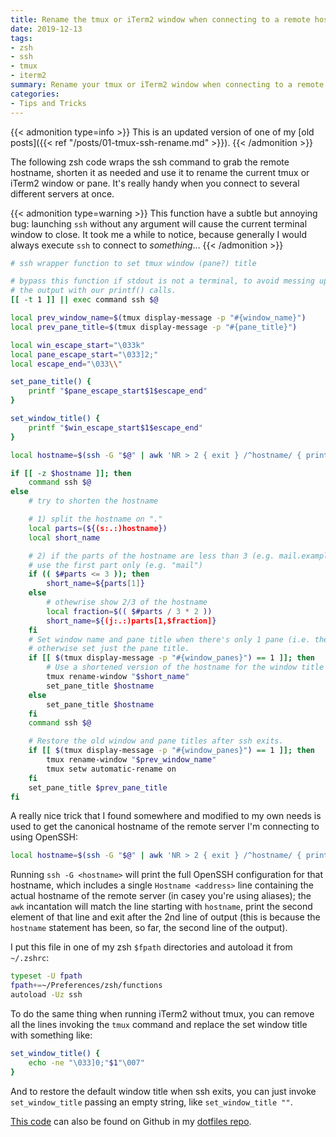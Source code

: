 ```yaml
---
title: Rename the tmux or iTerm2 window when connecting to a remote host
date: 2019-12-13
tags:
- zsh
- ssh
- tmux
- iterm2
summary: Rename your tmux or iTerm2 window when connecting to a remote host via OpenSSH.
categories:
- Tips and Tricks
---
```


{{< admonition type=info >}}
This is an updated version of one of my [old posts]({{< ref "/posts/01-tmux-ssh-rename.md" >}}).
{{< /admonition >}}

The following zsh code wraps the ssh command to grab the remote hostname, shorten it as needed and
use it to rename the current tmux or iTerm2 window or pane. It's really handy when you connect to
several different servers at once.

{{< admonition type=warning >}}
This function have a subtle but annoying bug: launching `ssh` without any argument will cause the
current terminal window to close. It took me a while to notice, because generally I would always
execute `ssh` to connect to _something_...
{{< /admonition >}}

```bash
# ssh wrapper function to set tmux window (pane?) title

# bypass this function if stdout is not a terminal, to avoid messing up
# the output with our printf() calls.
[[ -t 1 ]] || exec command ssh $@

local prev_window_name=$(tmux display-message -p "#{window_name}")
local prev_pane_title=$(tmux display-message -p "#{pane_title}")

local win_escape_start="\033k"
local pane_escape_start="\033]2;"
local escape_end="\033\\"

set_pane_title() {
    printf "$pane_escape_start$1$escape_end"
}

set_window_title() {
    printf "$win_escape_start$1$escape_end"
}

local hostname=$(ssh -G "$@" | awk 'NR > 2 { exit } /^hostname/ { print $2 }')

if [[ -z $hostname ]]; then
    command ssh $@
else
    # try to shorten the hostname

    # 1) split the hostname on "."
    local parts=(${(s:.:)hostname})
    local short_name

    # 2) if the parts of the hostname are less than 3 (e.g. mail.example.com -> 3 parts)
    # use the first part only (e.g. "mail")
    if (( $#parts <= 3 )); then
        short_name=${parts[1]}
    else
        # othewrise show 2/3 of the hostname
        local fraction=$(( $#parts / 3 * 2 ))
        short_name=${(j:.:)parts[1,$fraction]}
    fi
    # Set window name and pane title when there's only 1 pane (i.e. the whole window),
    # otherwise set just the pane title.
    if [[ $(tmux display-message -p "#{window_panes}") == 1 ]]; then
        # Use a shortened version of the hostname for the window title
        tmux rename-window "$short_name"
        set_pane_title $hostname
    else
        set_pane_title $hostname
    fi
    command ssh $@

    # Restore the old window and pane titles after ssh exits.
    if [[ $(tmux display-message -p "#{window_panes}") == 1 ]]; then
        tmux rename-window "$prev_window_name"
        tmux setw automatic-rename on
    fi
    set_pane_title $prev_pane_title
fi
```

A really nice trick that I found somewhere and modified to my own needs is used to get the canonical
hostname of the remote server I'm connecting to using OpenSSH:

```bash
local hostname=$(ssh -G "$@" | awk 'NR > 2 { exit } /^hostname/ { print $2 }')
```

Running `ssh -G <hostname>` will print the full OpenSSH configuration for that hostname, which
includes a single `Hostname <address>` line containing the actual hostname of the remote server (in
casey you're using aliases); the `awk` incantation will match the line starting with `hostname`,
print the second element of that line and exit after the 2nd line of output (this is because the
`hostname` statement has been, so far, the second line of the output).

I put this file in one of my zsh `$fpath` directories and autoload it from `~/.zshrc`:

```bash
typeset -U fpath
fpath+=~/Preferences/zsh/functions
autoload -Uz ssh
```

To do the same thing when running iTerm2 without tmux, you can remove all the lines invoking the
`tmux` command and replace the set window title with something like:

```bash
set_window_title() {
    echo -ne "\033]0;"$1"\007"
}
```

And to restore the default window title when ssh exits, you can just invoke `set_window_title`
passing an empty string, like `set_window_title ""`.

[This code](https://github.com/piger/Preferences/blob/e0002cec9eb0ff0a9b1fefc92c7bba16ae031ef3/zsh/functions/ssh) can also be found on
Github in my [dotfiles repo](https://github.com/piger/Preferences).
